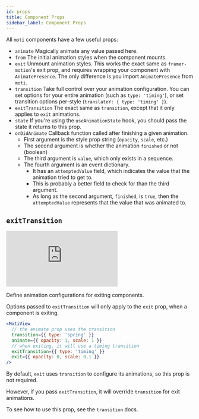 ```yaml
---
id: props
title: Component Props
sidebar_label: Component Props
---
```


All `moti` components have a few useful props:

- `animate` Magically animate any value passed here.
- `from` The initial animation styles when the component mounts.
- `exit` Unmount animation styles. This works the exact same as `framer-motion`'s exit prop, and requires wrapping your component with `AnimatePresence`. The only difference is you import `AnimatePresence` from `moti`.
- `transition` Take full control over your animation configuration. You can set options for your entire animation (such as `type: 'timing'`), or set transition options per-style (`translateY: { type: 'timing' }`).
- `exitTransition` The exact same as `transition`, except that it only applies to `exit` animations.
- `state` If you're using the `useAnimationState` hook, you should pass the state it returns to this prop.
- `onDidAnimate` Callback function called after finishing a given animation.
  - First argument is the style prop string (`opacity`, `scale`, etc.)
  - The second argument is whether the animation `finished` or not (boolean)
  - The third argument is `value`, which only exists in a sequence.
  - The fourth argument is an event dictionary.
    - It has an `attemptedValue` field, which indicates the value that the animation tried to get to.
    - This is probably a better field to check for than the third argument.
    - As long as the second argument, `finished`, is `true`, then the `attemptedValue` represents that the value that was animated to.

## `exitTransition`

<div
  style={{
    position: 'relative',
    paddingBottom: '56%',
    height: 0,
    width: '100%',
  }}
>
  <iframe
    src="https://www.loom.com/embed/a8a691cdd7c243678723f2034f611b20"
    frameborder="0"
    webkitallowfullscreen
    mozallowfullscreen
    allowfullscreen
    style={{
      position: 'absolute',
      top: 0,
      left: 0,
      right: 0,
      bottom: 0,
      width: '100%',
      height: '100%',
    }}
  ></iframe>
</div>

Define animation configurations for exiting components.

Options passed to `exitTransition` will only apply to the `exit` prop, when a component is exiting.

```jsx
<MotiView
  // the animate prop uses the transition
  transition={{ type: 'spring' }}
  animate={{ opacity: 1, scale: 1 }}
  // when exiting, it will use a timing transition
  exitTransition={{ type: 'timing' }}
  exit={{ opacity: 0, scale: 0.1 }}
/>
```

By default, `exit` uses `transition` to configure its animations, so this prop is not required.

However, if you pass `exitTransition`, it will override `transition` for exit animations.

To see how to use this prop, see the `transition` docs.
